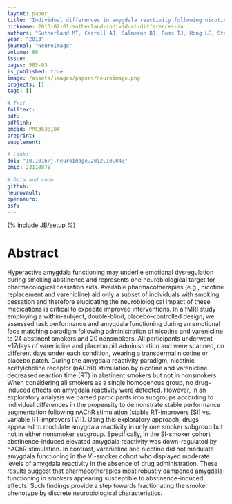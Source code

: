 ```yaml
---
layout: paper
title: "Individual differences in amygdala reactivity following nicotinic receptor stimulation in abstinent smokers."
nickname: 2013-02-01-sutherland-individual-differences-in
authors: "Sutherland MT, Carroll AJ, Salmeron BJ, Ross TJ, Hong LE, Stein EA"
year: "2013"
journal: "Neuroimage"
volume: 66
issue:
pages: 585-93
is_published: true
image: /assets/images/papers/neuroimage.png
projects: []
tags: []

# Text
fulltext:
pdf:
pdflink:
pmcid: PMC3636184
preprint:
supplement:

# Links
doi: "10.1016/j.neuroimage.2012.10.043"
pmid: 23110878

# Data and code
github:
neurovault:
openneuro:
osf:
---
```

{% include JB/setup %}

# Abstract

Hyperactive amygdala functioning may underlie emotional dysregulation during smoking abstinence and represents one neurobiological target for pharmacological cessation aids. Available pharmacotherapies (e.g., nicotine replacement and varenicline) aid only a subset of individuals with smoking cessation and therefore elucidating the neurobiological impact of these medications is critical to expedite improved interventions. In a fMRI study employing a within-subject, double-blind, placebo-controlled design, we assessed task performance and amygdala functioning during an emotional face matching paradigm following administration of nicotine and varenicline to 24 abstinent smokers and 20 nonsmokers. All participants underwent ~17days of varenicline and placebo pill administration and were scanned, on different days under each condition, wearing a transdermal nicotine or placebo patch. During the amygdala reactivity paradigm, nicotinic acetylcholine receptor (nAChR) stimulation by nicotine and varenicline decreased reaction time (RT) in abstinent smokers but not in nonsmokers. When considering all smokers as a single homogenous group, no drug-induced effects on amygdala reactivity were detected. However, in an exploratory analysis we parsed participants into subgroups according to individual differences in the propensity to demonstrate stable performance augmentation following nAChR stimulation (stable RT-improvers [SI] vs. variable RT-improvers [VI]). Using this exploratory approach, drugs appeared to modulate amygdala reactivity in only one smoker subgroup but not in either nonsmoker subgroup. Specifically, in the SI-smoker cohort abstinence-induced elevated amygdala reactivity was down-regulated by nAChR stimulation. In contrast, varenicline and nicotine did not modulate amygdala functioning in the VI-smoker cohort who displayed moderate levels of amygdala reactivity in the absence of drug administration. These results suggest that pharmacotherapies most robustly dampened amygdala functioning in smokers appearing susceptible to abstinence-induced effects. Such findings provide a step towards fractionating the smoker phenotype by discrete neurobiological characteristics.
